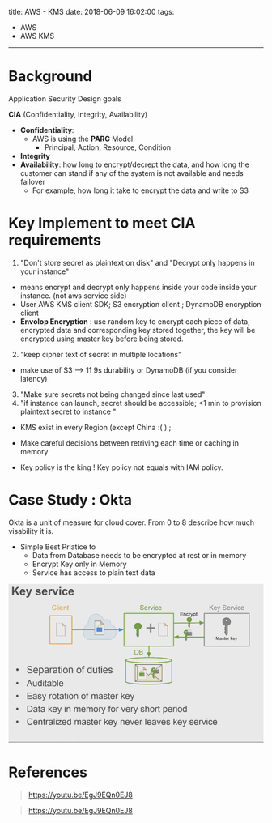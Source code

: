 title: AWS - KMS
date: 2018-06-09 16:02:00
tags:
- AWS
- AWS KMS
---

# Background

Application Security Design goals

__CIA__ (Confidentiality, Integrity, Availability)
  * __Confidentiality__:
     * AWS is using the __PARC__ Model
        * Principal, Action, Resource, Condition
  * __Integrity__
  * __Availability__: how long to encrypt/decrept the data, and how long the customer can stand if any of the system is not available and needs failover
     * For example, how long it take to encrypt the data and write to S3

# Key Implement to meet CIA requirements

1) "Don't store secret as plaintext on disk" and "Decrypt only happens in your instance"
  * means encrypt and decrypt only happens inside your code inside your instance. (not aws service side)
  * User AWS KMS client SDK; S3 encryption client ; DynamoDB encryption client
  * __Envolop Encryption__ : use random key to encrypt each piece of data, encrypted data and corresponding key stored together, the key will be encrypted using master key before being stored.
2) "keep cipher text of secret in multiple locations"
  * make use of S3 --> 11 9s durability or DynamoDB (if you consider latency)
3) "Make sure secrets not being changed since last used"
4) "if instance can launch, secret should be accessible; <1 min to provision plaintext secret to instance "
  * KMS exist in every Region (except China :( ) ;
  * Make careful decisions between retriving each time or caching in memory

* Key policy is the king ! Key policy not equals with IAM policy.



# Case Study : Okta

Okta is a unit of measure for cloud cover. From 0 to 8 describe how much visability it is.

* Simple Best Priatice to
  * Data from Database needs to be encrypted at rest or in memory
  * Encrypt Key only in Memory
  * Service has access to plain text data

![Okta Encrypto Mode](https://github.com/racheliurui/markdown/blob/master/Trending/AWS/images/Extra_KMS_Okta_mode.png?raw=true)


# References

>https://youtu.be/EgJ9EQn0EJ8

>https://youtu.be/EgJ9EQn0EJ8
